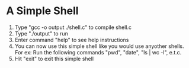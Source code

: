 # A Simple Shell

1. Type "gcc -o output ./shell.c" to compile shell.c
2. Type "./output" to run
3. Enter command "help" to see help instructions
4. You can now use this simple shell like you would use anyother shells. For ex: Run the following commands "pwd", "date", "ls | wc -l", e.t.c.
5. Hit "exit" to exit this simple shell
